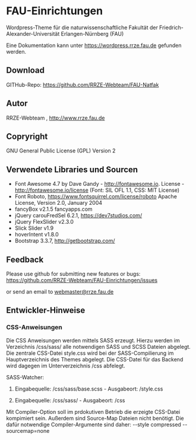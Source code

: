 # FAU-Einrichtungen

Wordpress-Theme für die naturwissenschaftliche Fakultät der Friedrich-Alexander-Universität Erlangen-Nürnberg (FAU)

Eine Dokumentation kann unter https://wordpress.rrze.fau.de  gefunden werden.

## Download 

GITHub-Repo: https://github.com/RRZE-Webteam/FAU-Natfak


## Autor 
RRZE-Webteam , http://www.rrze.fau.de

## Copryright

GNU General Public License (GPL) Version 2 


## Verwendete Libraries und Sourcen

* Font Awesome 4.7 by Dave Gandy - http://fontawesome.io. 
  License - http://fontawesome.io/license (Font: SIL OFL 1.1, CSS: MIT License)
* Font Roboto, https://www.fontsquirrel.com/license/roboto
  Apache License, Version 2.0, January 2004
* fancyBox v2.1.5 fancyapps.com 
* jQuery carouFredSel 6.2.1, https://dev7studios.com/
* jQuery FlexSlider v2.3.0
* Slick Slider v1.9
* hoverIntent v1.8.0
* Bootstrap 3.3.7, http://getbootstrap.com/



## Feedback

Please use github for submitting new features or bugs:
 https://github.com/RRZE-Webteam/FAU-Einrichtungen/issues

or send an email to 
 webmaster@rrze.fau.de



## Entwickler-Hinweise

### CSS-Anweisungen

Die CSS Anweisungen werden mittels SASS erzeugt. Hierzu werden im Verzeichnis
  /css/sass/
alle notwendigen SASS und SCSS Dateien abgelegt.
Die zentrale CSS-Datei style.css wird bei der SASS-Compilierung im 
Hauptverzeichnis des Themes abgelegt. Die CSS-Datei für das Backend wird
dagegen im Unterverzeichnis /css abfelegt.

SASS-Watcher:
1. Eingabequelle:   /css/sass/base.scss    -   Ausgabeort:     /style.css

2. Eingabequelle:  /css/sass/  -   Ausgabeort:     /css

Mit Compiler-Option soll im prdokutiven Betrieb die erzeigte CSS-Datei kompimiert 
sein. Außerdem sind Source-Map Dateien nicht benötigt. Die dafür notwendige 
Compiler-Argumente sind daher:
   --style compressed  --sourcemap=none

 